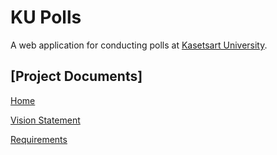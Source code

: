 # KU Polls

A web application for conducting polls at [Kasetsart University](https://www.ku.ac.th).

## [Project Documents]

[Home](../../wiki/Home)

[Vision Statement](../../wiki/Vision-Statement)

[Requirements](../../wiki/Requirements)
